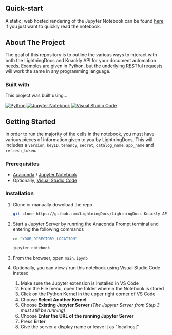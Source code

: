 ## Quick-start

A static, web hosted rendering of the Jupyter Notebook can be found [here][NBViewer-url] if you just want to quickly read the notebook.

## About The Project

The goal of this repository is to outline the various ways to interact with both the LightningDocs and Knackly API for your document automation needs. Examples are given in Python, but the underlying RESTful requests will work the same in any programming language.

### Built with

This project was built using...

[![Python][Python-url]][Python-url]
[![Jupyter Notebook][Jupyter-url]][Jupyter-url]
[![Visual Studio Code][VSCode-url]][VSCode-url]

## Getting Started

In order to run the majority of the cells in the notebook, you must have various pieces of information given to you by LightningDocs. This will includes a `version`, `keyID`, `tenancy`, `secret`, `catalog_name`, `app_name` and `refresh_token`.

### Prerequisites

* [Anaconda][Anaconda-url] / [Jupyter Notebook][Jupyter.com]
* Optionally, [Visual Studio Code][VSCode.com]

### Installation

1. Clone or manually download the repo
   ```sh
   git clone https://github.com/LightningDocs/LightningDocs-Knackly-API.git
   ```
2. Start a Jupyter Server by running the Anaconda Prompt terminal and entering the following commands
   ```sh
   cd "YOUR_DIRECTORY_LOCATION"
   ```

   ```sh
   jupyter notebook
   ```
3. From the browser, open `main.ipynb`
4. Optionally, you can view / run this notebook using Visual Studio Code instead
   1. Make sure the Jupyter extension is installed in VS Code
   2. From the File menu, open the folder wherein the Notebook is stored
   3. Click on the Python Kernel in the upper right corner of VS Code
   4. Choose **Select Another Kernel**
   5. Choose **Existing Jupyter Server** _(The Jupyter Server from Step 3 must still be running)_
   6. Choose **Enter the URL of the running Jupyter Server**
   7. Press **Enter**
   8. Give the server a display name or leave it as "localhost"

[VSCode.com]: https://code.visualstudio.com/
[VSCode-url]: https://img.shields.io/badge/Visual%20Studio%20Code-0078d7.svg?style=for-the-badge&logo=visual-studio-code&logoColor=white
[Jupyter.com]: https://jupyter.org/
[Jupyter-url]: https://img.shields.io/badge/jupyter-%23FA0F00.svg?style=for-the-badge&logo=jupyter&logoColor=white
[Python.com]: https://www.python.org/
[Python-url]: https://img.shields.io/badge/python-3670A0?style=for-the-badge&logo=python&logoColor=ffdd54
[Anaconda-url]: https://www.anaconda.com/download
[NBViewer-url]: https://nbviewer.org/github/LightningDocs/LightningDocs-Knackly-API/blob/master/main.ipynb
